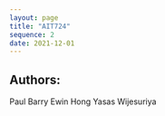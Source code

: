 ```yaml
---
layout: page
title: "AIT724"
sequence: 2
date: 2021-12-01
---
```


## Authors:
Paul Barry
Ewin Hong
Yasas Wijesuriya
<br />

